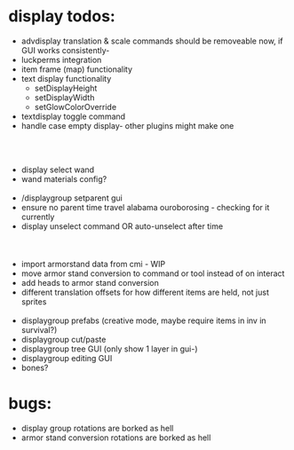 # display todos:
- advdisplay translation & scale commands should be removeable now, if GUI works consistently-
- luckperms integration
- item frame (map) functionality
- text display functionality
  - setDisplayHeight 
  - setDisplayWidth
  - setGlowColorOverride
- textdisplay toggle command
- handle case empty display- other plugins might make one

</br></br>
- display select wand
- wand materials config?
</br></br>
- /displaygroup setparent gui
- ensure no parent time travel alabama ouroborosing - checking for it currently
- display unselect command OR auto-unselect after time
</br></br></br></br>
- import armorstand data from cmi - WIP
- move armor stand conversion to command or tool instead of on interact
- add heads to armor stand conversion
- different translation offsets for how different items are held, not just sprites
</br></br>
- displaygroup prefabs (creative mode, maybe require items in inv in survival?)
- displaygroup cut/paste
- displaygroup tree GUI (only show 1 layer in gui-)
- displaygroup editing GUI
- bones?


# bugs:
- display group rotations are borked as hell
- armor stand conversion rotations are borked as hell
